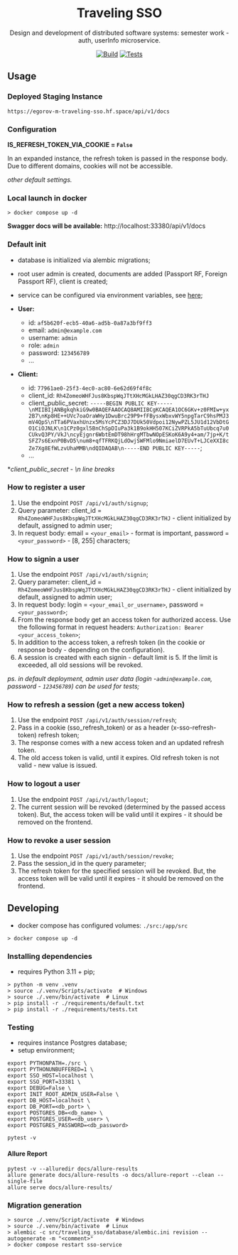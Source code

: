 <h1 align="center">
    <span>Traveling SSO</span>
</h1>

<div align="center">

Design and development of distributed software systems: semester work - auth, userInfo microservice.

[![Build][build-img]][build-url]
[![Tests][tests-img]][tests-url]

</div>


## Usage

### Deployed Staging Instance

`https://egorov-m-traveling-sso.hf.space/api/v1/docs`

### Configuration

**IS_REFRESH_TOKEN_VIA_COOKIE = `False`**

In an expanded instance, the refresh token is passed in the response body. Due to different domains, cookies will not be accessible.

*other default settings.*

### Local launch in docker

```shell
> docker compose up -d
```

**Swagger docs will be available:** http://localhost:33380/api/v1/docs

### Default init

- database is initialized via alembic migrations;
- root user admin is created, documents are added (Passport RF, Foreign Passport RF), client is created;


- service can be configured via environment variables, see [here](./src/traveling_sso/config.py);


- **User:**
  - id: `af5b620f-ecb5-40a6-ad5b-0a87a3bf9ff3`
  - email: `admin@example.com`
  - username: `admin`
  - role: `admin`
  - password: `123456789`
  - ...


- **Client:**
  - id: `77961ae0-25f3-4ec0-ac80-6e62d69f4f8c`
  - client_id: `Rh4ZomeoWHFJus8KbspWqJTtXHcMGkLHAZ30qgCD3RK3rTHJ`
  - client_public_secret: `-----BEGIN PUBLIC KEY-----\nMIIBIjANBgkqhkiG9w0BAQEFAAOCAQ8AMIIBCgKCAQEA1OC6GKv+z0FMIw+yx2B7\nKp8HE++UVc7oaOraWHy1DwuBrc29P9+fFBysxWbxvWY5npgTarC9hsPMJ3mV4QpS\nTTa6PVaxhUnzx5MsYcPCZ3DJ7DUk50Vdpoi12NywPZL5JU1d12VbDtGO1CiOJNLK\n1CPz0gxl5BnChSpDIuPa3k1B9okHH507KCiZVRPkA5bTuUbcq7u0CUkvQ3PY/VkJ\ncyEjgnr6WbtEmDT98hHrgMTbwNOpESKoK6A9y4+am/7jp+K/tSFZ7s6ExnP0BvD5\num8+qfTFRKQjLdOwjSWFMlo9NmiaelD7EUvT+LJCeXXI8cZe7Xg8EfWLzvUhaMMB\ndQIDAQAB\n-----END PUBLIC KEY-----`;
  - ...

**client_public_secret - \n line breaks* 

### How to register a user

1. Use the endpoint `POST /api/v1/auth/signup`;
2. Query parameter: client_id = `Rh4ZomeoWHFJus8KbspWqJTtXHcMGkLHAZ30qgCD3RK3rTHJ` - client initialized by default, assigned to admin user;
3. In request body: email = `<your_email>` - format is important, password = `<your_password>` - [8, 255] characters;

### How to signin a user

1. Use the endpoint `POST /api/v1/auth/signin`;
2. Query parameter: client_id = `Rh4ZomeoWHFJus8KbspWqJTtXHcMGkLHAZ30qgCD3RK3rTHJ` - client initialized by default, assigned to admin user;
3. In request body: login = `<your_email_or_username>`, password = `<your_password>`;
4. From the response body get an access token for authorized access. Use the following format in request headers: `Authorization: Bearer <your_access_token>`;
5. In addition to the access token, a refresh token (in the cookie or response body - depending on the configuration).
6. A session is created with each signin - default limit is 5. If the limit is exceeded, all old sessions will be revoked.

*ps. in default deployment, admin user data (login -`admin@example.com`, password - `123456789`) can be used for tests;*

### How to refresh a session (get a new access token)

1. Use the endpoint `POST /api/v1/auth/session/refresh`;
2. Pass in a cookie (sso_refresh_token) or as a header (x-sso-refresh-token) refresh token;
3. The response comes with a new access token and an updated refresh token.
4. The old access token is valid, until it expires. Old refresh token is not valid - new value is issued.

### How to logout a user

1. Use the endpoint `POST /api/v1/auth/logout`;
2. The current session will be revoked (determined by the passed access token). But, the access token will be valid until it expires - it should be removed on the frontend.

### How to revoke a user session

1. Use the endpoint `POST /api/v1/auth/session/revoke`;
2. Pass the session_id in the query parameter;
3. The refresh token for the specified session will be revoked. But, the access token will be valid until it expires - it should be removed on the frontend.

## Developing

- docker compose has configured volumes: `./src:/app/src`

```shell
> docker compose up -d
```

### Installing dependencies

- requires Python 3.11 + pip;

```shell
> python -m venv .venv
> source ./.venv/Scripts/activate  # Windows
> source ./.venv/bin/activate  # Linux
> pip install -r ./requirements/default.txt
> pip install -r ./requirements/tests.txt
```

### Testing

- requires instance Postgres database;
- setup environment;

```shell
export PYTHONPATH=./src \
export PYTHONUNBUFFERED=1 \
export SSO_HOST=localhost \
export SSO_PORT=33381 \
export DEBUG=False \
export INIT_ROOT_ADMIN_USER=False \
export DB_HOST=localhost \
export DB_PORT=<db_port> \
export POSTGRES_DB=<db_name> \
export POSTGRES_USER=<db_user> \
export POSTGRES_PASSWORD=<db_password>
```

```shell
pytest -v
```

#### Allure Report

```shell
pytest -v --alluredir docs/allure-results
allure generate docs/allure-results -o docs/allure-report --clean --single-file
allure serve docs/allure-results/
```

### Migration generation

```shell
> source ./.venv/Script/activate  # Windows
> source ./.venv/bin/activate  # Linux
> alembic -c src/traveling_sso/database/alembic.ini revision --autogenerate -m "<comment>"
> docker compose restart sso-service
```

[build-img]: https://github.com/egorov-m/traveling-sso/actions/workflows/docker-build.yaml/badge.svg?branch=develop
[build-url]: https://github.com/egorov-m/traveling-sso/actions
[tests-img]: https://github.com/egorov-m/traveling-sso/actions/workflows/tests.yaml/badge.svg?branch=develop
[tests-url]: https://egorov-m.github.io/traveling-sso/allure-report
